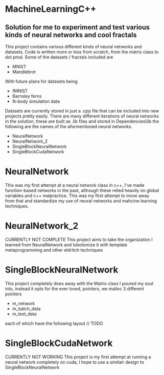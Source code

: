 # MachineLearningC++
## Solution for me to experiment and test various kinds of neural networks and cool fractals

This project contains various different kinds of neural networks and datasets. Code is written more or less from scratch, from the matrix class to dot prod.
Some of the datasets / fractals included are

* MNIST
* Mandlebrot

With future plans for datasets being
* fMNIST
* Barnsley ferns
* N-body simulation data

Datasets are currently stored in just a .cpp file that can be included into new projects pretty easily.
There are many different iterations of neural networks in the solution, these are built as .lib files and stored in Dependencies\lib the following are the names of the aformentioned neural networks.
* NeuralNetwork
* NeuralNetwork_2
* SingleBlockNeuralNetwork
* SingleBlockCudaNetwork

# NeuralNetwork
This was my first attempt at a neural network class in c++, I've made function-based networks in the past, although these relied heavily on global variables and c++ malpractice. This was my first attempt to move away from that and standardize my use of neural networks and mahcine learning techniques.

# NeuralNetwork_2
CURRENTLY NOT COMPLETE
This project aims to take the organization I learned from NeuralNetwork and lobotomize it with template metaprogramming and other eldritch techniques

# SingleBlockNeuralNetwork
This project completely does away with the Matrix class I poured my soul into, instead it opts for the ever loved, pointers, we malloc 3 different pointers
* m_network
* m_batch_data
* m_test_data

each of which have the following layout
// TODO

# SingleBlockCudaNetwork
CURRENTLY NOT WORKING
This project is my first attempt at running a neural network completely on cuda, I hope to use a similair design to SingleBlockNeuralNetwork
